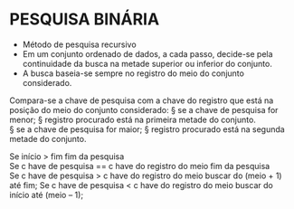 # PESQUISA BINÁRIA

- Método de pesquisa recursivo
- Em um conjunto ordenado de dados, a cada passo, decide-se pela continuidade da busca na metade superior ou inferior do conjunto.
- A busca baseia-se sempre no registro do meio do conjunto considerado.

Compara-se a chave de pesquisa com a chave do registro que está na posição do meio do conjunto considerado: 
§ se a chave de pesquisa for menor; 
§ registro procurado está na primeira metade do conjunto.  
§ se a chave de pesquisa for maior; 
§ registro procurado está na segunda metade do conjunto. 

Se início > fim 
    fim da pesquisa  
Se c have de pesquisa == c have do registro do meio 
    fim da pesquisa  
Se c have de pesquisa > c have do registro do meio 
    buscar do (meio + 1) até fim; 
Se c have de pesquisa <  c have do registro do meio 
    buscar do início até (meio – 1); 